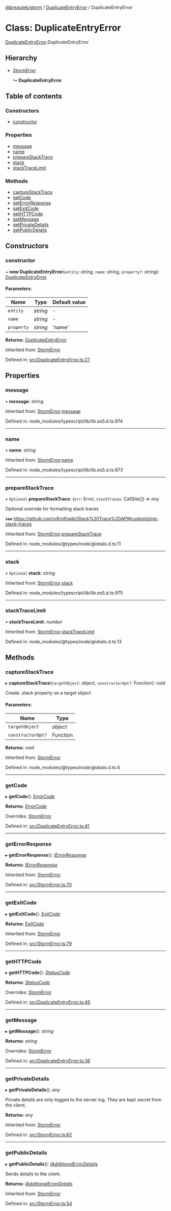 [@breautek/storm](../README.md) / [DuplicateEntryError](../modules/duplicateentryerror.md) / DuplicateEntryError

# Class: DuplicateEntryError

[DuplicateEntryError](../modules/duplicateentryerror.md).DuplicateEntryError

## Hierarchy

* [*StormError*](stormerror.stormerror-1.md)

  ↳ **DuplicateEntryError**

## Table of contents

### Constructors

- [constructor](duplicateentryerror.duplicateentryerror-1.md#constructor)

### Properties

- [message](duplicateentryerror.duplicateentryerror-1.md#message)
- [name](duplicateentryerror.duplicateentryerror-1.md#name)
- [prepareStackTrace](duplicateentryerror.duplicateentryerror-1.md#preparestacktrace)
- [stack](duplicateentryerror.duplicateentryerror-1.md#stack)
- [stackTraceLimit](duplicateentryerror.duplicateentryerror-1.md#stacktracelimit)

### Methods

- [captureStackTrace](duplicateentryerror.duplicateentryerror-1.md#capturestacktrace)
- [getCode](duplicateentryerror.duplicateentryerror-1.md#getcode)
- [getErrorResponse](duplicateentryerror.duplicateentryerror-1.md#geterrorresponse)
- [getExitCode](duplicateentryerror.duplicateentryerror-1.md#getexitcode)
- [getHTTPCode](duplicateentryerror.duplicateentryerror-1.md#gethttpcode)
- [getMessage](duplicateentryerror.duplicateentryerror-1.md#getmessage)
- [getPrivateDetails](duplicateentryerror.duplicateentryerror-1.md#getprivatedetails)
- [getPublicDetails](duplicateentryerror.duplicateentryerror-1.md#getpublicdetails)

## Constructors

### constructor

\+ **new DuplicateEntryError**(`entity`: *string*, `name`: *string*, `property?`: *string*): [*DuplicateEntryError*](duplicateentryerror.duplicateentryerror-1.md)

#### Parameters:

Name | Type | Default value |
------ | ------ | ------ |
`entity` | *string* | - |
`name` | *string* | - |
`property` | *string* | 'name' |

**Returns:** [*DuplicateEntryError*](duplicateentryerror.duplicateentryerror-1.md)

Inherited from: [StormError](stormerror.stormerror-1.md)

Defined in: [src/DuplicateEntryError.ts:27](https://github.com/breautek/storm/blob/e9f4a60/src/DuplicateEntryError.ts#L27)

## Properties

### message

• **message**: *string*

Inherited from: [StormError](stormerror.stormerror-1.md).[message](stormerror.stormerror-1.md#message)

Defined in: node_modules/typescript/lib/lib.es5.d.ts:974

___

### name

• **name**: *string*

Inherited from: [StormError](stormerror.stormerror-1.md).[name](stormerror.stormerror-1.md#name)

Defined in: node_modules/typescript/lib/lib.es5.d.ts:973

___

### prepareStackTrace

• `Optional` **prepareStackTrace**: (`err`: Error, `stackTraces`: CallSite[]) => *any*

Optional override for formatting stack traces

**`see`** https://github.com/v8/v8/wiki/Stack%20Trace%20API#customizing-stack-traces

Inherited from: [StormError](stormerror.stormerror-1.md).[prepareStackTrace](stormerror.stormerror-1.md#preparestacktrace)

Defined in: node_modules/@types/node/globals.d.ts:11

___

### stack

• `Optional` **stack**: *string*

Inherited from: [StormError](stormerror.stormerror-1.md).[stack](stormerror.stormerror-1.md#stack)

Defined in: node_modules/typescript/lib/lib.es5.d.ts:975

___

### stackTraceLimit

• **stackTraceLimit**: *number*

Inherited from: [StormError](stormerror.stormerror-1.md).[stackTraceLimit](stormerror.stormerror-1.md#stacktracelimit)

Defined in: node_modules/@types/node/globals.d.ts:13

## Methods

### captureStackTrace

▸ **captureStackTrace**(`targetObject`: *object*, `constructorOpt?`: Function): *void*

Create .stack property on a target object

#### Parameters:

Name | Type |
------ | ------ |
`targetObject` | *object* |
`constructorOpt?` | Function |

**Returns:** *void*

Inherited from: [StormError](stormerror.stormerror-1.md)

Defined in: node_modules/@types/node/globals.d.ts:4

___

### getCode

▸ **getCode**(): [*ErrorCode*](../enums/errorcode.errorcode-1.md)

**Returns:** [*ErrorCode*](../enums/errorcode.errorcode-1.md)

Overrides: [StormError](stormerror.stormerror-1.md)

Defined in: [src/DuplicateEntryError.ts:41](https://github.com/breautek/storm/blob/e9f4a60/src/DuplicateEntryError.ts#L41)

___

### getErrorResponse

▸ **getErrorResponse**(): [*IErrorResponse*](../interfaces/stormerror.ierrorresponse.md)

**Returns:** [*IErrorResponse*](../interfaces/stormerror.ierrorresponse.md)

Inherited from: [StormError](stormerror.stormerror-1.md)

Defined in: [src/StormError.ts:70](https://github.com/breautek/storm/blob/e9f4a60/src/StormError.ts#L70)

___

### getExitCode

▸ **getExitCode**(): [*ExitCode*](../enums/exitcode.exitcode-1.md)

**Returns:** [*ExitCode*](../enums/exitcode.exitcode-1.md)

Inherited from: [StormError](stormerror.stormerror-1.md)

Defined in: [src/StormError.ts:79](https://github.com/breautek/storm/blob/e9f4a60/src/StormError.ts#L79)

___

### getHTTPCode

▸ **getHTTPCode**(): [*StatusCode*](../enums/statuscode.statuscode-1.md)

**Returns:** [*StatusCode*](../enums/statuscode.statuscode-1.md)

Overrides: [StormError](stormerror.stormerror-1.md)

Defined in: [src/DuplicateEntryError.ts:45](https://github.com/breautek/storm/blob/e9f4a60/src/DuplicateEntryError.ts#L45)

___

### getMessage

▸ **getMessage**(): *string*

**Returns:** *string*

Overrides: [StormError](stormerror.stormerror-1.md)

Defined in: [src/DuplicateEntryError.ts:36](https://github.com/breautek/storm/blob/e9f4a60/src/DuplicateEntryError.ts#L36)

___

### getPrivateDetails

▸ **getPrivateDetails**(): *any*

Private details are only logged to the server log.
They are kept secret from the client.

**Returns:** *any*

Inherited from: [StormError](stormerror.stormerror-1.md)

Defined in: [src/StormError.ts:62](https://github.com/breautek/storm/blob/e9f4a60/src/StormError.ts#L62)

___

### getPublicDetails

▸ **getPublicDetails**(): [*IAdditionalErrorDetails*](../interfaces/stormerror.iadditionalerrordetails.md)

Sends details to the client.

**Returns:** [*IAdditionalErrorDetails*](../interfaces/stormerror.iadditionalerrordetails.md)

Inherited from: [StormError](stormerror.stormerror-1.md)

Defined in: [src/StormError.ts:54](https://github.com/breautek/storm/blob/e9f4a60/src/StormError.ts#L54)
